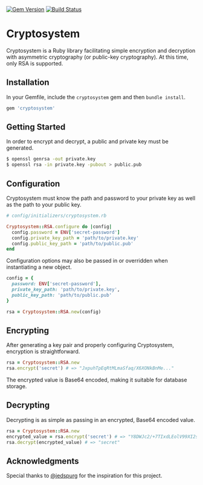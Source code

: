 [![Gem Version](https://badge.fury.io/rb/cryptosystem.svg)](https://badge.fury.io/rb/cryptosystem)
[![Build Status](https://travis-ci.org/joshwetzel/cryptosystem.svg?branch=master)](https://travis-ci.org/joshwetzel/cryptosystem)

# Cryptosystem
Cryptosystem is a Ruby library facilitating simple encryption and decryption with asymmetric cryptography (or public-key
cryptography). At this time, only RSA is supported.

## Installation
In your Gemfile, include the `cryptosystem` gem and then `bundle install`.

```ruby
gem 'cryptosystem'
```

## Getting Started
In order to encrypt and decrypt, a public and private key must be generated.

```bash
$ openssl genrsa -out private.key
$ openssl rsa -in private.key -pubout > public.pub
```

## Configuration
Cryptosystem must know the path and password to your private key as well as the path to your public key.

```ruby
# config/initializers/cryptosystem.rb

Cryptosystem::RSA.configure do |config|
  config.password = ENV['secret-password']
  config.private_key_path = 'path/to/private.key'
  config.public_key_path = 'path/to/public.pub'
end
```

Configuration options may also be passed in or overridden when instantiating a new object.

```ruby
config = {
  password: ENV['secret-password'],
  private_key_path: 'path/to/private.key',
  public_key_path: 'path/to/public.pub'
}

rsa = Cryptosystem::RSA.new(config)
```

## Encrypting
After generating a key pair and properly configuring Cryptosystem, encryption is straightforward.

```ruby
rsa = Cryptosystem::RSA.new
rsa.encrypt('secret') # => "JxpuhTpEqRtMLmaSfaq/X6XONkBnMe..."
```

The encrypted value is Base64 encoded, making it suitable for database storage.

## Decrypting
Decrypting is as simple as passing in an encrypted, Base64 encoded value.

```ruby
rsa = Cryptosystem::RSA.new
encrypted_value = rsa.encrypt('secret') # => "Y8DWJc2/+7TIxdLEolV99XI2sclHuK..."
rsa.decrypt(encrypted_value) # => "secret"
```

## Acknowledgments
Special thanks to [@jedspurg](https://github.com/jedspurg) for the inspiration for this project.
